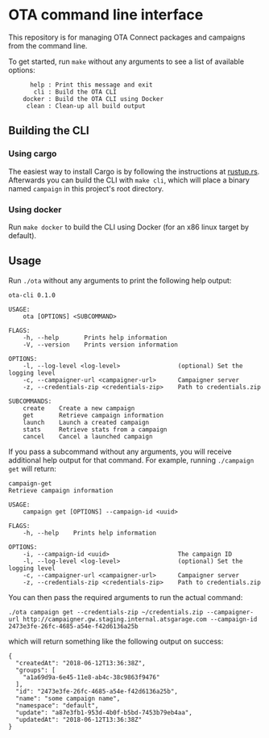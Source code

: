 # OTA command line interface

This repository is for managing OTA Connect packages and campaigns from the command line.

To get started, run `make` without any arguments to see a list of available options:

```
      help : Print this message and exit
       cli : Build the OTA CLI
    docker : Build the OTA CLI using Docker
     clean : Clean-up all build output
```

## Building the CLI

### Using cargo

The easiest way to install Cargo is by following the instructions at [rustup.rs](https://rustup.rs). Afterwards you can build the CLI with `make cli`, which will place a binary named `campaign` in this project's root directory.

### Using docker

Run `make docker` to build the CLI using Docker (for an x86 linux target by default).

## Usage

Run `./ota` without any arguments to print the following help output:

```
ota-cli 0.1.0

USAGE:
    ota [OPTIONS] <SUBCOMMAND>

FLAGS:
    -h, --help       Prints help information
    -V, --version    Prints version information

OPTIONS:
    -l, --log-level <log-level>                (optional) Set the logging level
    -c, --campaigner-url <campaigner-url>      Campaigner server
    -z, --credentials-zip <credentials-zip>    Path to credentials.zip

SUBCOMMANDS:
    create    Create a new campaign
    get       Retrieve campaign information
    launch    Launch a created campaign
    stats     Retrieve stats from a campaign
    cancel    Cancel a launched campaign
```

If you pass a subcommand without any arguments, you will receive additional help output for that command. For example, running `./campaign get` will return:

```
campaign-get
Retrieve campaign information

USAGE:
    campaign get [OPTIONS] --campaign-id <uuid>

FLAGS:
    -h, --help    Prints help information

OPTIONS:
    -i, --campaign-id <uuid>                   The campaign ID
    -l, --log-level <log-level>                (optional) Set the logging level
    -c, --campaigner-url <campaigner-url>      Campaigner server
    -z, --credentials-zip <credentials-zip>    Path to credentials.zip
```

You can then pass the required arguments to run the actual command:

`./ota campaign get --credentials-zip ~/credentials.zip --campaigner-url http://campaigner.gw.staging.internal.atsgarage.com --campaign-id 2473e3fe-26fc-4685-a54e-f42d6136a25b`

which will return something like the following output on success:

```
{
  "createdAt": "2018-06-12T13:36:38Z",
  "groups": [
    "a1a69d9a-6e45-11e8-ab4c-38c9863f9476"
  ],
  "id": "2473e3fe-26fc-4685-a54e-f42d6136a25b",
  "name": "some campaign name",
  "namespace": "default",
  "update": "a87e3fb1-953d-4b0f-b5bd-7453b79eb4aa",
  "updatedAt": "2018-06-12T13:36:38Z"
}
```

